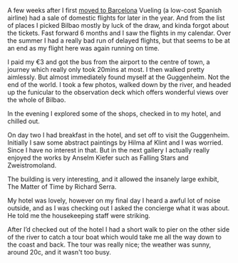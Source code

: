 <!--moml:meta
Title: 2018 Bilbao
Date: 2018-11-01
Hero: view-of-bilbao-from-mount-artxanda
Intro: A short city-break in the city of Bilbao, known for the Guggenheim museum on the bank of the river which flows through the city.
-->

A few weeks after I first [moved to Barcelona](/living-in-barcelona/) Vueling (a low-cost Spanish airline) had a sale of domestic flights for later in the year. And from the list of places I picked Bilbao mostly by luck of the draw, and kinda forgot about the tickets. Fast forward 6 months and I saw the flights in my calendar. Over the summer I had a really bad run of delayed flights, but that seems to be at an end as my flight here was again running on time.

I paid my €3 and got the bus from the airport to the centre of town, a journey which really only took 20mins at most. I then walked pretty aimlessly. But almost immediately found myself at the Guggenheim. Not the end of the world. I took a few photos, walked down by the river, and headed up the funicular to the observation deck which offers wonderful views over the whole of Bilbao.

<gallery>
    <gallery-photo path="viewpoint-on-mount-artxanda"></gallery-photo>
</gallery>

In the evening I explored some of the shops, checked in to my hotel, and chilled out.

On day two I had breakfast in the hotel, and set off to visit the Guggenheim. Initially I saw some abstract paintings by Hilma af Klint and I was worried. Since I have no interest in that. But in the next gallery I actually really enjoyed the works by Anselm Kiefer such as Falling Stars and Zweistromoland.

The building is very interesting, and it allowed the insanely large exhibit, The Matter of Time by Richard Serra.

<gallery>
    <gallery-photo path="guggenheim-from-bridge"></gallery-photo>
    <gallery-photo path="guggenheim-the-matter-of-time"></gallery-photo>
</gallery>

My hotel was lovely, however on my final day I heard a awful lot of noise outside, and as I was checking out I asked the concierge what it was about. He told me the housekeeping staff were striking.

After I’d checked out of the hotel I had a short walk to  pier on the other side of the river to catch a tour boat which would take me all the way down to the coast and back. The tour was really nice; the weather was sunny, around 20c, and it wasn't too busy.

<gallery>
    <gallery-photo path="guggenheim-from-boat"></gallery-photo>
    <gallery-photo path="joel-on-boat"></gallery-photo>
    <gallery-photo path="port-cranes-from-boat"></gallery-photo>
</gallery>
